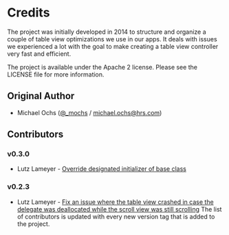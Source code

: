 # Credits

The project was initially developed in 2014 to structure and organize a couple of table view optimizations we use in our apps. It deals with issues we experienced a lot with the goal to make creating a table view controller very fast and efficient.

The project is available under the Apache 2 license. Please see the LICENSE file for more information.


## Original Author

- Michael Ochs ([@_mochs](http://twitter.com/_mochs) / [michael.ochs@hrs.com](mailto:michael.ochs@hrs.com))


## Contributors

### v0.3.0
- Lutz Lameyer - [Override designated initializer of base class](https://github.com/Hotel-Reservation-Service/HRSAdvancedTableViews/pull/19)

### v0.2.3
- Lutz Lameyer - [Fix an issue where the table view crashed in case the delegate was deallocated while the scroll view was still scrolling](https://github.com/Hotel-Reservation-Service/HRSAdvancedTableViews/pull/15)
The list of contributors is updated with every new version tag that is added to the project.